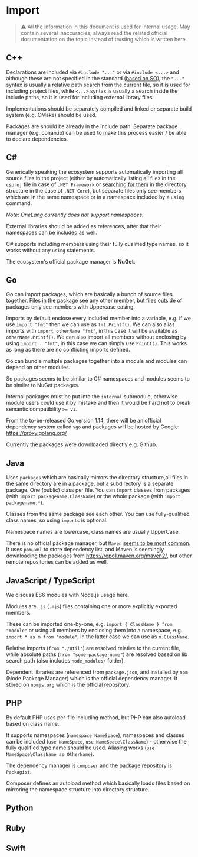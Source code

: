 # Import

> ⚠️ All the information in this document is used for internal usage. May contain several inaccuracies, always read the related official documentation on the topic instead of trusting which is written here.

## C++

Declarations are included via `#include "..."` or via `#include <...>` and although these are not specified in the standard [(based on SO)](https://stackoverflow.com/a/3162067), the `"..."` syntax is usually a relative path search from the current file, so it is used for including project files, while `<...>` syntax is usually a search inside the include paths, so it is used for including external library files.

Implementations should be separately compiled and linked or separate build system (e.g. CMake) should be used.

Packages are should be already in the include path. Separate package manager (e.g. conan.io) can be used to make this process easier / be able to declare dependencies.

## C#

Generically speaking the ecosystem supports automatically importing all source files in the project (either by automatically listing all files in the `csproj` file in case of `.NET Framework` or [searching for them](https://docs.microsoft.com/en-us/dotnet/core/tools/csproj#default-compilation-includes-in-net-core-projects) in the directory structure in the case of `.NET Core`), but separate files only see members which are in the same namespace or in a namespace included by a `using` command.

*Note: OneLang currently does not support namespaces.*

External libraries should be added as references, after that their namespaces can be included as well.

C# supports including members using their fully qualified type names, so it works without any `using` statements.

The ecosystem's official package manager is **NuGet**.

## Go

Go can import packages, which are basically a bunch of source files together. Files in the package see any other member, but files outside of packages only see members with Uppercase casing.

Imports by default enclose every included member into a variable, e.g. if we use `import "fmt"` then we can use as `fmt.Printf()`. We can also alias imports with `import otherName "fmt"`, in this case it will be available as `otherName.Printf()`. We can also import all members without enclosing by using `import . "fmt"`, in this case we can simply use `Printf()`. This works as long as there are no conflicting imports defined.

Go can bundle multiple packages together into a module and modules can depend on other modules.

So packages seems to be similar to C# namespaces and modules seems to be similar to NuGet packages.

Internal packages must be put into the `internal` submodule, otherwise module users could use it by mistake and then it would be hard not to break semantic compatibility `>= v1`.

From the to-be-released Go version 1.14, there will be an official dependency system called `vgo` and packages will be hosted by Google: https://proxy.golang.org/

Currently the packages were downloaded directly e.g. Github.

## Java

Uses `packages` which are basically mirrors the directory structure,all files in the same directory are in a package, but a subdirectory is a separate package. One (public) class per file. You can `import` classes from packages (with `import packagename.ClassName`) or the whole package (with `import packagename.*`).

Classes from the same package see each other. You can use fully-qualified class names, so using `imports` is optional.

Namespace names are lowercase, class names are usually UpperCase.

There is no official package manager, but `Maven` [seems to be most common](https://snyk.io/blog/jvm-ecosystem-report-2018-tools/). It uses `pom.xml` to store dependency list, and Maven is seemingly downloading the packages from https://repo1.maven.org/maven2/, but other remote repositories can be added as well.

## JavaScript / TypeScript

We discuss ES6 modules with Node.js usage here.

Modules are `.js` (`.mjs`) files containing one or more explicitly exported members.

These can be imported one-by-one, e.g. `import { ClassName } from "module"` or using all members by enclosing them into a namespace, e.g. `import * as m from "module"`, in the latter case we can use as `m.ClassName`.

Relative imports (`from "./Util"`) are resolved relative to the current file, while absolute paths (`from "some-package-name"`) are resolved based on lib search path (also includes `node_modules/` folder).

Dependent libraries are referenced from `package.json`, and installed by `npm` (Node Package Manager) which is the official dependency manager. It stored on `npmjs.org` which is the official repository.

## PHP

By default PHP uses per-file including method, but PHP can also autoload based on class name.

It supports namespaces (`namespace NameSpace`), namespaces and classes can be included (`use NameSpace`, `use NameSpace\ClassName`) - otherwise the fully qualified type name should be used. Aliasing works (`use NameSpace\ClassName as OtherName`).

The dependency manager is `composer` and the package repository is `Packagist`.

Composer defines an autoload method which basically loads files based on mirroring the namespace structure into directory structure.

## Python

## Ruby

## Swift
